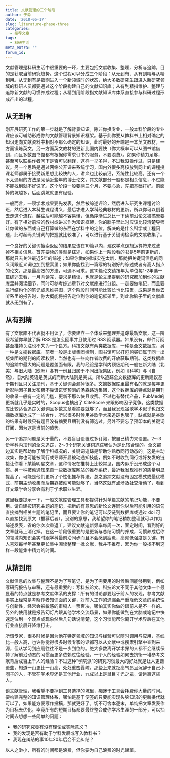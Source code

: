 ```yaml
---
title: 文献管理的三个阶段
author: 于淼
date: '2018-06-17'
slug: literature-phase-three
categories:
  - 推荐文章
tags:
  - 科研生活
meta_extra: ""
forum_id:
---
```


文献管理是科研生活中很重要的一环，主要包括文献收集、整理、分析与追踪，目的是获取当前研究趋势。这个过程可以分成三个阶段：从无到有、从有到精与从精到用。从无到有是指刚进入一个新领域时的状态，绝大多数研究生跟进入新研究领域的科研人员都要通过这个阶段构建自己的文献知识库；从有到精指维护、整理与追踪新文献的习惯养成过程；从精到用阶段指文献知识库体系直接参与科研过程形成产出的过程。

## 从无到有

刚开展研究工作的第一步就是了解背景知识。除非你换专业，一般本科阶段的专业课应该可辅助形成你的文献管理背景知识框架。基于此你要从教科书上相对确定的知识走向文献资料中相对不那么确定的知识，此时最好的开端是一本英文教材，一方面锻炼英文，另一方面英文教材的更新比国内要快（你大概率可以从图书馆借到，而且多数图书馆都有根据你需求订书的服务，不要浪费）。如果你精力足够，甚至可以联系作者问下是否可以翻译，这样一举多得，不过我没操作过，只是建议。另一个思路是通过网络公开课来系统学习，国内外很多高校放到网上的课程授课老师都属于接受新思想比较快的人，讲义也比较前沿，系统性比较高。还有一个不太通用的方法是阅读近些年的博士论文，其文献部分一般都是相关信息，不过能不能找到就不好说了。这个阶段一般要两三个月，不要心急，先把基础打好。前面掉的坑越多，后面跳坑就更有经验。

一般而言，一项学术成果要先发表，然后被综述评论，然后进入研究生课程讨论班，然后进入本科生课程讲义，最后才进入学科经典教材的更新。所以你可以倒着去走这个流程，越往后可能越不容易懂，但循序渐进总比一下读前沿论文被搞晕要好。有了相对前沿的教材或讲义作为知识框架，你的脑子里此时应该比较清楚导师让你做的东西或自己打算做的东西在学科中的定位，解决的是什么科学或工程问题，此时起码关键词的把握就比较准了，可以进行基于关键词检索的文献收集了。

一个良好的关键词搜索返回的结果应该在10篇以内，建议学点逻辑运算符来过滤掉不相关信息。首先要读的类型是综述，如果你上一阶段看的书是5年前更新的，那就只去关注最近5年的综述；如果你做的领域实在太新，那就把关键词信息的同义词跟近义词也加到搜索里；如果你能找到一篇写的特别好的综述或者有高人指点的论文，那是最高效的方法，可遇不可求。这10篇论文请按年为单位每1-2年选一篇综述去看，一月内读完，要求是精读，也就是论文里提到的研究都加到你的文献库里并阅读细节，同时可参考综述章节对文献库进行分组。一定要做笔记，而且要进行结构化的笔记或思维导图，这个阶段时间可能比较长也比较累，成果是当你去听系里的报告时，你大概能将报告定位到你的笔记框架里。到此你脑子里的文献库就从无到有了。

## 从有到精

有了文献库不代表就不用读了，你要建立一个体系来整理并追踪最新文献，这一阶段希望你早就了解 RSS 是怎么回事并且使用过 RSS 阅读器。如果没有，邮件订阅甚至推特关注也不失为一个良方。科技文献有两类数据库，一种是全文数据库，另一种是文摘数据库。前者一般是出版集团控制，图书馆可以打包购买归属于同一出版集团的期刊的阅读权限，当然也有一些向作者收费的开放获取期刊。这类数据库的追踪中最大的问题是覆盖面有限，我的经验是学科内顶级期刊一般在新大陆（北美）与旧大陆（欧洲）各有一份且归属于不同出版集团，例如《科学》与《自然》，旧大陆英语是英式的而新大陆则是美式，所以追踪全文数据库的更新建议基于期刊且只关注顶刊，基于关键词会漏掉很多。文摘数据库里最有名的就是每年更新影响因子且发布极不靠谱诺奖预测的汤森路透集团，这个数据库的特点就是期刊的收录一般有一定的门槛，更新不那么快且收费。不过也有替代产品，PubMed的更新就几乎是实时的，Scopus也搞出了 CiteScore 来跟影响因子竞争。这类数据库比较适合追踪关键词且多数文章看摘要就够了，而且我发现谷歌学术似乎也跟文摘数据库达成了一些合作，所以很多时候用谷歌学术来追踪也够了，缺点就是谷歌的结果有时候只有题目没有摘要且期刊没有筛选过。另外不要忘了预印本的关键词订阅，因为这是当前的趋势。

另一个追踪问题是关于量的，不要盲目设置过多订阅，按自己精力来设置。2～3份学科内顶刊的全文追踪，2～3个研究关键词追踪我认为是比较合理的。全文那边其实是帮助你了解学科概况的，关键词追踪是帮助你熟悉同行动态的。这是主动收集，你也可能被同行或导师开启被动通知技能，例如不时收到同行或好友发的链接让你看下某篇明星文章，这种情况在推特上比较常见，国内似乎没形成这个习惯。另一种被动通知来自一些数据库网站的推荐系统，最近我发现推荐的质量明显提高了，可能是他们更新了个性化推荐算法。总之追踪文献没有固定模式或最优模式，前期主动收集而后期靠被动可能就够了，当然这就有点涉及社交活动了，看到好文章学会分享会有利于学术职业生涯。

这里我要提示一下，一般文献库管理工具都提供针对单篇文献的笔记功能，不要用。请自建按研究主题的笔记，把新的有意思的新论文连同你以后可能引用的语句直接摘到相关主题的笔记里，而且要让你的笔记可以反链到数据库或通过 doi 可以直接找到原文（推荐后者）。没别的意思，我希望你的笔记稍加整理就可以作为综述发表，省的你次次重返工。建议文献追新频率每周一次，固定时间，看到好的文章就马上消化掉。在这一阶段很重要的是更新与总结习惯的养成，习惯养成后你的领域内知识会实时跟学科最前沿同步而且不会感到疲惫，高频低强度是关键。有人喜欢每半年甚至更长集中阅读整理一批文献，我并不推荐，因为你一般找不到这样一段能集中精力的时间。

## 从精到用

文献信息的收集与整理不是为了写笔记，是为了需要用的时候瞬间能够用到，例如写研究报告与审稿，还有最重要的：写科技论文。科技论文不同于其他文体一个最显著的特点就是参考文献体系的支撑：所有的讨论都要起于前人的发现，参考文献事实上经常是考察作者知识面的关键，对前人工作的遗漏会严重降低文章的系统性与创新性，经常会被敏感的审稿人一票否决，哪怕其实你做的跟前人是不一样的。另外的使用就是报告幻灯片跟其他学术交流场景，如果你能做到在大脑或笔记中快速定位到一个观点或现象然后几句话说清楚，这个习惯能帮你离开学术界后在其他行业直接展开降维打击。

所谓专家，很多时候是因为他在特定领域的知识与经验可以随时调用与应用，基线比一般人高，也许你觉得很多时候专家的话都可以从文献中或搜索引擎中查到来源，但从学习到应用往往不是一步到位的。绝大多数离开学术界的人都不会继续保持了解前沿动态的习惯而更多依赖过往经验，一个人的经验如何去抗衡一堆参考文献背后成百上千人的经验？不过这种“学院派”的研究习惯最大的好处就是让人更谦逊些，知道一山更比一山高，处处重峦叠嶂。那些上来就趾高气昂且沉醉于自己小圈子的人，不管在学术界还是其他行业，九成以上是鼠目寸光之辈，请远离这些人。

谈文献管理，我希望不要掉到工具选择的坑里，痴迷于工具会耗费你大量的时间。要构建完整的知识管理体系，哪怕是基于便签的只要能实现头脑知识的更新换代就可以了，如果能方便写作投稿，那就更好了。切不可舍本逐末，单纯把文章发表作为目标去优化，毕竟所有的短期目标都要最终整合成你学术生涯的一部分，可以抽时间去想想一些简单的问题：

- 我的研究究竟有没有理论或实际意义？
- 我的发现是否有助于学科发展或写入教科书？
- 我现在纠结的事10年20年后会不会纠结？

以人之渺小，所有的时间都是浪费，但你要为自己浪费的时光赋值。
